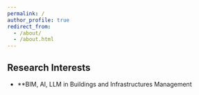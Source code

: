 ```yaml
---
permalink: /
author_profile: true
redirect_from: 
  - /about/
  - /about.html
---
```


## Research Interests
- **BIM, AI, LLM in Buildings and Infrastructures Management